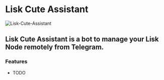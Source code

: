 # Lisk Cute Assistant


![Lisk-Cute-Assistant](https://github.com/xunga/lisk-cute-assistant/blob/master/imgs/lisk-cute-assistant.png?raw=true)

## Lisk Cute Assistant is a bot to manage your Lisk Node remotely from Telegram.

### Features

- TODO

